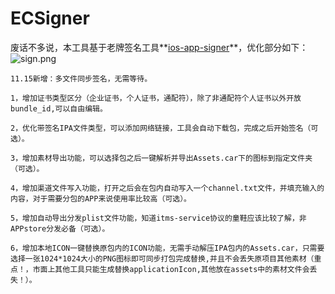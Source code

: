 # ECSigner

废话不多说，本工具基于老牌签名工具**[ios-app-signer](https://github.com/DanTheMan827/ios-app-signer)**，优化部分如下：
![ sign.png](https://github.com/even-cheng/even-appSigner/blob/master/%20sign.png)
```
11.15新增：多文件同步签名，无需等待。
```
```
1，增加证书类型区分（企业证书，个人证书，通配符），除了非通配符个人证书以外开放bundle_id,可以自由编辑。
```
```
2，优化带签名IPA文件类型，可以添加网络链接，工具会自动下载包，完成之后开始签名（可选）。
```
```
3，增加素材导出功能，可以选择包之后一键解析并导出Assets.car下的图标到指定文件夹（可选）。
```
```
4，增加渠道文件写入功能，打开之后会在包内自动写入一个channel.txt文件，并填充输入的内容，对于需要分包的APP来说使用率比较高（可选）。
```
```
5，增加自动导出分发plist文件功能，知道itms-service协议的童鞋应该比较了解，非APPstore分发必备（可选）。
```
```
6，增加本地ICON一键替换原包内的ICON功能，无需手动解压IPA包内的Assets.car，只需要选择一张1024*1024大小的PNG图标即可同步打包完成替换,并且不会丢失原项目其他素材（重点！，市面上其他工具只能生成替换applicationIcon,其他放在assets中的素材文件会丢失！）。
``` 


